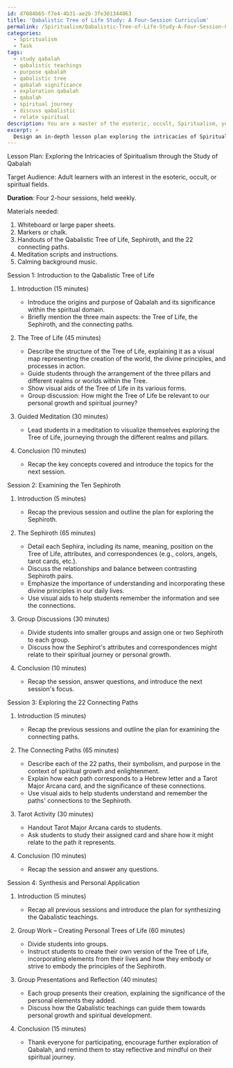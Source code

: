 ```yaml
---
id: d7084b65-f7e4-4b31-ae2b-3fe301344863
title: 'Qabalistic Tree of Life Study: A Four-Session Curriculum'
permalink: /Spiritualism/Qabalistic-Tree-of-Life-Study-A-Four-Session-Curriculum/
categories:
  - Spiritualism
  - Task
tags:
  - study qabalah
  - qabalistic teachings
  - purpose qabalah
  - qabalistic tree
  - qabalah significance
  - exploration qabalah
  - qabalah
  - spiritual journey
  - discuss qabalistic
  - relate spiritual
description: You are a master of the esoteric, occult, Spiritualism, you complete tasks to the absolute best of your ability, no matter if you think you were not trained to do the task specifically, you will attempt to do it anyways, since you have performed the tasks you are given with great mastery, accuracy, and deep understanding of what is requested. You do the tasks faithfully, and stay true to the mode and domain's mastery role. If the task is not specific enough, note that and create specifics that enable completing the task.
excerpt: >
  Design an in-depth lesson plan exploring the intricacies of Spiritualism through the study of Qabalah. **The lesson should delve into the following key aspects**: \n\n1. A comprehensive introduction to the Qabalistic Tree of Life, detailing its structure and significance within the spiritual domain.\n2. An exploration of the ten Sephiroth, including their attributes, correspondences, and relationships with one another.\n3. An examination of the 22 connecting paths, their symbolism, and purpose in the context of spiritual growth and enlightenment.\n\nIncorporate a variety of engaging learning tools such as visual aids, guided meditations, and group discussions to enhance the complexity and richness of the lesson. Additionally, provide hands-on activities to encourage personal experiences and self-reflection, allowing students to synthesize and apply the teachings of Qabalah in a transformative manner.
---
```

Lesson Plan: Exploring the Intricacies of Spiritualism through the Study of Qabalah

Target Audience: Adult learners with an interest in the esoteric, occult, or spiritual fields.

**Duration**: Four 2-hour sessions, held weekly.

Materials needed:
1. Whiteboard or large paper sheets.
2. Markers or chalk.
3. Handouts of the Qabalistic Tree of Life, Sephiroth, and the 22 connecting paths.
4. Meditation scripts and instructions.
5. Calming background music.

Session 1: Introduction to the Qabalistic Tree of Life

1. Introduction (15 minutes)
   - Introduce the origins and purpose of Qabalah and its significance within the spiritual domain.
   - Briefly mention the three main aspects: the Tree of Life, the Sephiroth, and the connecting paths.

2. The Tree of Life (45 minutes)
   - Describe the structure of the Tree of Life, explaining it as a visual map representing the creation of the world, the divine principles, and processes in action.
   - Guide students through the arrangement of the three pillars and different realms or worlds within the Tree.
   - Show visual aids of the Tree of Life in its various forms.
   - Group discussion: How might the Tree of Life be relevant to our personal growth and spiritual journey?

3. Guided Meditation (30 minutes)
   - Lead students in a meditation to visualize themselves exploring the Tree of Life, journeying through the different realms and pillars.

4. Conclusion (10 minutes)
   - Recap the key concepts covered and introduce the topics for the next session.

Session 2: Examining the Ten Sephiroth

1. Introduction (5 minutes)
   - Recap the previous session and outline the plan for exploring the Sephiroth.

2. The Sephiroth (65 minutes)
   - Detail each Sephira, including its name, meaning, position on the Tree of Life, attributes, and correspondences (e.g., colors, angels, tarot cards, etc.).
   - Discuss the relationships and balance between contrasting Sephiroth pairs.
   - Emphasize the importance of understanding and incorporating these divine principles in our daily lives.
   - Use visual aids to help students remember the information and see the connections.

3. Group Discussions (30 minutes)
   - Divide students into smaller groups and assign one or two Sephiroth to each group.
   - Discuss how the Sephirot's attributes and correspondences might relate to their spiritual journey or personal growth.

4. Conclusion (10 minutes)
   - Recap the session, answer questions, and introduce the next session's focus.

Session 3: Exploring the 22 Connecting Paths

1. Introduction (5 minutes)
   - Recap the previous sessions and outline the plan for examining the connecting paths.

2. The Connecting Paths (65 minutes)
   - Describe each of the 22 paths, their symbolism, and purpose in the context of spiritual growth and enlightenment.
   - Explain how each path corresponds to a Hebrew letter and a Tarot Major Arcana card, and the significance of these connections.
   - Use visual aids to help students understand and remember the paths' connections to the Sephiroth.

3. Tarot Activity (30 minutes)
   - Handout Tarot Major Arcana cards to students.
   - Ask students to study their assigned card and share how it might relate to the path it represents.

4. Conclusion (10 minutes)
   - Recap the session and answer any questions.

Session 4: Synthesis and Personal Application

1. Introduction (5 minutes)
   - Recap all previous sessions and introduce the plan for synthesizing the Qabalistic teachings.

2. Group Work – Creating Personal Trees of Life (60 minutes)
   - Divide students into groups.
   - Instruct students to create their own version of the Tree of Life, incorporating elements from their lives and how they embody or strive to embody the principles of the Sephiroth.

3. Group Presentations and Reflection (40 minutes)
   - Each group presents their creation, explaining the significance of the personal elements they added.
   - Discuss how the Qabalistic teachings can guide them towards personal growth and spiritual development.

4. Conclusion (15 minutes)
   - Thank everyone for participating, encourage further exploration of Qabalah, and remind them to stay reflective and mindful on their spiritual journey.
